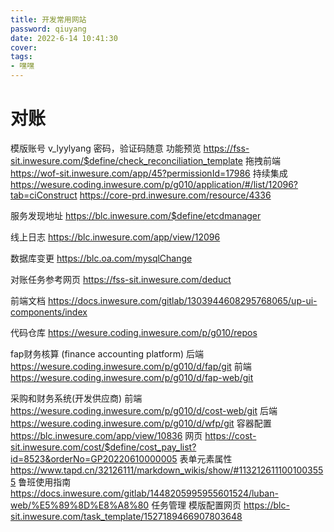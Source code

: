 ```yaml
---
title: 开发常用网站
password: qiuyang
date: 2022-6-14 10:41:30
cover: 
tags:
- 嘿嘿
---
```

# 对账
模版账号
v_lyylyang
密码，验证码随意
功能预览
https://fss-sit.inwesure.com/$define/check_reconciliation_template
拖拽前端
https://wof-sit.inwesure.com/app/45?permissionId=17986
持续集成
https://wesure.coding.inwesure.com/p/g010/application/#/list/12096?tab=ciConstruct
https://core-prd.inwesure.com/resource/4336


服务发现地址
https://blc.inwesure.com/$define/etcdmanager

线上日志
https://blc.inwesure.com/app/view/12096

数据库变更
https://blc.oa.com/mysqlChange

对账任务参考网页
https://fss-sit.inwesure.com/deduct

前端文档
https://docs.inwesure.com/gitlab/1303944608295768065/up-ui-components/index

代码仓库
https://wesure.coding.inwesure.com/p/g010/repos

fap财务核算 (finance accounting platform)
后端
https://wesure.coding.inwesure.com/p/g010/d/fap/git
前端
https://wesure.coding.inwesure.com/p/g010/d/fap-web/git

采购和财务系统(开发供应商)
前端
https://wesure.coding.inwesure.com/p/g010/d/cost-web/git
后端
https://wesure.coding.inwesure.com/p/g010/d/wfp/git
容器配置
https://blc.inwesure.com/app/view/10836
网页
https://cost-sit.inwesure.com/cost/$define/cost_pay_list?id=8523&orderNo=GP20220610000005
表单元素属性
https://www.tapd.cn/32126111/markdown_wikis/show/#1132126111001003555
鲁班使用指南
https://docs.inwesure.com/gitlab/1448205995955601524/luban-web/%E5%89%8D%E8%A8%80
任务管理
模版配置网页
https://blc-sit.inwesure.com/task_template/1527189466907803648
